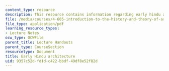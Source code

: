 ```yaml
---
content_type: resource
description: This resource contains information regarding early hindu architecture.
file: /media/courses/4-605-introduction-to-the-history-and-theory-of-architecture-spring-2012/9357c52dfd1dc422bbdf49df8e52f82d_MIT4_605S12_lec19.pdf
file_type: application/pdf
learning_resource_types:
- Lecture Notes
ocw_type: OCWFile
parent_title: Lecture Handouts
parent_type: CourseSection
resourcetype: Document
title: Early Hindu architecture
uid: 9357c52d-fd1d-c422-bbdf-49df8e52f82d
---
```

